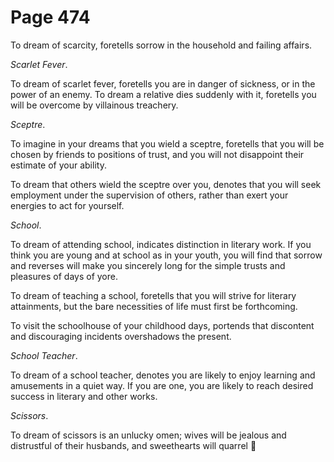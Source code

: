 # Page 474
To dream of scarcity, foretells sorrow in the household and failing affairs.


_Scarlet Fever_.


To dream of scarlet fever, foretells you are in danger of sickness,
or in the power of an enemy. To dream a relative dies suddenly with it,
foretells you will be overcome by villainous treachery.


_Sceptre_.


To imagine in your dreams that you wield a sceptre, foretells that you
will be chosen by friends to positions of trust, and you will not disappoint
their estimate of your ability.


To dream that others wield the sceptre over you, denotes that you will seek
employment under the supervision of others, rather than exert your energies
to act for yourself.


_School_.


To dream of attending school, indicates distinction in literary work.
If you think you are young and at school as in your youth, you will find
that sorrow and reverses will make you sincerely long for the simple
trusts and pleasures of days of yore.


To dream of teaching a school, foretells that you will strive
for literary attainments, but the bare necessities of life must
first be forthcoming.


To visit the schoolhouse of your childhood days, portends that discontent
and discouraging incidents overshadows the present.


_School Teacher_.


To dream of a school teacher, denotes you are likely to enjoy learning
and amusements in a quiet way. If you are one, you are likely to reach
desired success in literary and other works.


_Scissors_.


To dream of scissors is an unlucky omen; wives will be jealous
and distrustful of their husbands, and sweethearts will quarrel
